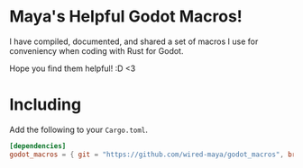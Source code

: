 # Maya's Helpful Godot Macros!

I have compiled, documented, and shared a set of macros I use for conveniency when coding with Rust for Godot.

Hope you find them helpful! :D <3

# Including

Add the following to your `Cargo.toml`.

```toml
[dependencies]
godot_macros = { git = "https://github.com/wired-maya/godot_macros", branch = "master" }
```
